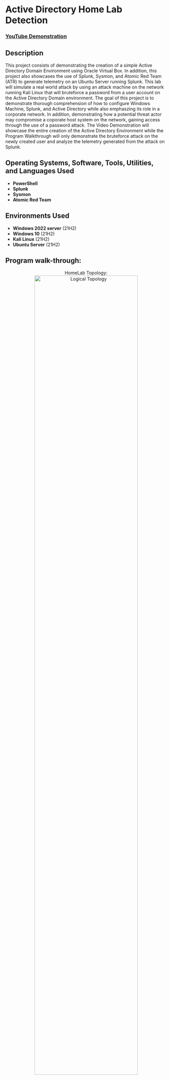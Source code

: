 <h1>Active Directory Home Lab Detection</h1>

 ### [YouTube Demonstration](https://youtu.be/7eJexJVCqJo)

<h2>Description</h2>
This project consists of demonstrating the creation of a simple Active Directory Domain Environment using Oracle Virtual Box. In addition, this project also showcases the use of Splunk, Sysmon, and Atomic Red Team (ATR) to generate telemetry on an Ubuntu Server running Splunk. This lab will simulate a real world attack by using an attack machine on the network running Kali Linux that will bruteforce a password from a user account on the Active Directory Domain environment. The goal of this project is to demonstrate thorough comprehension of how to configure Windows Machine, Splunk, and Active Directory while also emphaszing its role in a corporate network. In addition, demonstrating how a potential threat actor may compromise a coporate host system on the network, gaining access through the use of a password attack. The Video Demonstration will showcase the entire creation of the Active Directory Environment while the Program Walkthrough will only demonstrate the bruteforce attack on the newly created user and analyze the telemetry generated from the attack on Splunk.
<br />


<h2>Operating Systems, Software, Tools, Utilities, and Languages Used</h2>

- <b>PowerShell</b> 
- <b>Splunk</b>
- <b>Sysmon</b>
- <b>Atomic Red Team</b>

<h2>Environments Used </h2>

- <b>Windows 2022 server</b> (21H2)
- <b>Windows 10</b> (21H2)
- <b>Kali Linux</b> (21H2)
- <b>Ubuntu Server</b> (21H2)

<h2>Program walk-through:</h2>

<p align="center">
HomeLab Topology: <br/>
<img src="https://i.imgur.com/Yl5vBCb.png" height="80%" width="80%" alt="Logical Topology"/>
<br />
<br />
Creating a User on the Active Directory Domain Controller (ADDC) and assigning it to a group:  <br/>
<img src="https://i.imgur.com/vTW0Itp.png" height="80%" width="80%" alt="New User"/>
<br />
<br />
Using Kali Linux Attack Machine to perform brute force attack through the use of Crowbar on Host victim machine: <br/>
<img src="https://i.imgur.com/M6gn4C7.png" height="80%" width="80%" alt="Kali Linux Attack Machine"/>
<br />
<br />
View the generated telemetry or Events through Splunk:  <br/>
<img src="https://i.imgur.com/yEfon2w.png" height="80%" width="80%" alt="Splunk"/>
<br />
<br />
Identifying the source of the bruteforce attack on Splunk:  <br/>
<img src="https://i.imgur.com/nx6sLG9.png" height="80%" width="80%" alt="Splunk data and logs"/>
<br />
<br />
Using Atomic Red Team to generate data/logs by creating a new local user account and testing the security of Windows 10 target machine:  <br/>
<img src="https://i.imgur.com/kZxjlZY.png" height="80%" width="80%" alt="Atomic Red Team test"/>
<br />
<br />
Observe the NewLocalUser account on Splunk:  <br/>
<img src="https://i.imgur.com/pMs68St.png" height="80%" width="80%" alt="New Local User"/>
</p>

<!--
 ```diff
- text in red
+ text in green
! text in orange
# text in gray
@@ text in purple (and bold)@@
```
--!>
